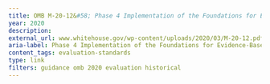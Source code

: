 ```yaml
---
title: OMB M-20-12&#58; Phase 4 Implementation of the Foundations for Evidence-Based Policymaking Act of 2018&#58; Program Evaluation Standards and Practices, 2020
year: 2020
description: 
external_url: www.whitehouse.gov/wp-content/uploads/2020/03/M-20-12.pdf
aria-label: Phase 4 Implementation of the Foundations for Evidence-Based Policymaking Act of 2018
content_tags: evaluation-standards
type: link
filters: guidance omb 2020 evaluation historical
---
```


